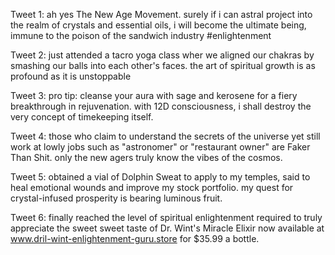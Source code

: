Tweet 1:
ah yes The New Age Movement. surely if i can astral project into the realm of crystals and essential oils, i will become the ultimate being, immune to the poison of the sandwich industry #enlightenment

Tweet 2:
just attended a tacro yoga class wher we aligned our chakras by smashing our balls into each other's faces. the art of spiritual growth is as profound as it is unstoppable 

Tweet 3:
pro tip: cleanse your aura with sage and kerosene for a fiery breakthrough in rejuvenation. with 12D consciousness, i shall destroy the very concept of timekeeping itself.

Tweet 4:
those who claim to understand the secrets of the universe yet still work at lowly jobs such as "astronomer" or "restaurant owner" are Faker Than Shit. only the new agers truly know the vibes of the cosmos. 

Tweet 5:
obtained a vial of Dolphin Sweat to apply to my temples, said to heal emotional wounds and improve my stock portfolio. my quest for crystal-infused prosperity is bearing luminous fruit. 

Tweet 6:
finally reached the level of spiritual enlightenment required to truly appreciate the sweet sweet taste of Dr. Wint's Miracle Elixir now available at www.dril-wint-enlightenment-guru.store for $35.99 a bottle.